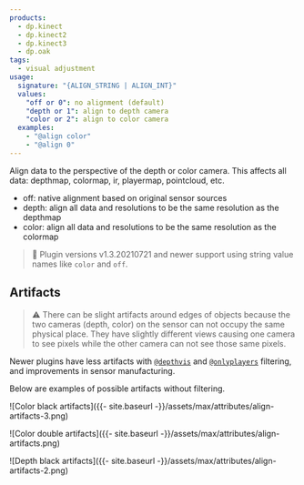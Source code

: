 ```yaml
---
products:
  - dp.kinect
  - dp.kinect2
  - dp.kinect3
  - dp.oak
tags:
  - visual adjustment
usage:
  signature: "{ALIGN_STRING | ALIGN_INT}"
  values:
    "off or 0": no alignment (default)
    "depth or 1": align to depth camera
    "color or 2": align to color camera
  examples:
    - "@align color"
    - "@align 0"
---
```


Align data to the perspective of the depth or color camera.
This affects all data: depthmap, colormap, ir, playermap, pointcloud, etc.

* off: native alignment based on original sensor sources
* depth: align all data and resolutions to be the same resolution as the depthmap
* color: align all data and resolutions to be the same resolution as the colormap

> 📝 Plugin versions v1.3.20210721 and newer support using string value names
> like `color` and `off`.

## Artifacts

> ⚠️ There can be slight artifacts around edges of objects because the two
> cameras (depth, color) on the sensor can not occupy the same physical place.
> They have slightly different views causing one camera to see pixels while the other
> camera can not see those same pixels.

Newer plugins have less artifacts with [`@depthvis`](depthvis.md)
and [`@onlyplayers`](onlyplayers.md) filtering, and improvements
in sensor manufacturing.

Below are examples of possible artifacts without filtering.

![Color black artifacts]({{- site.baseurl -}}/assets/max/attributes/align-artifacts-3.png)

![Color double artifacts]({{- site.baseurl -}}/assets/max/attributes/align-artifacts.png)

![Depth black artifacts]({{- site.baseurl -}}/assets/max/attributes/align-artifacts-2.png)
